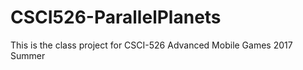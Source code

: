 # CSCI526-ParallelPlanets
This is the class project for CSCI-526 Advanced Mobile Games 2017 Summer 
